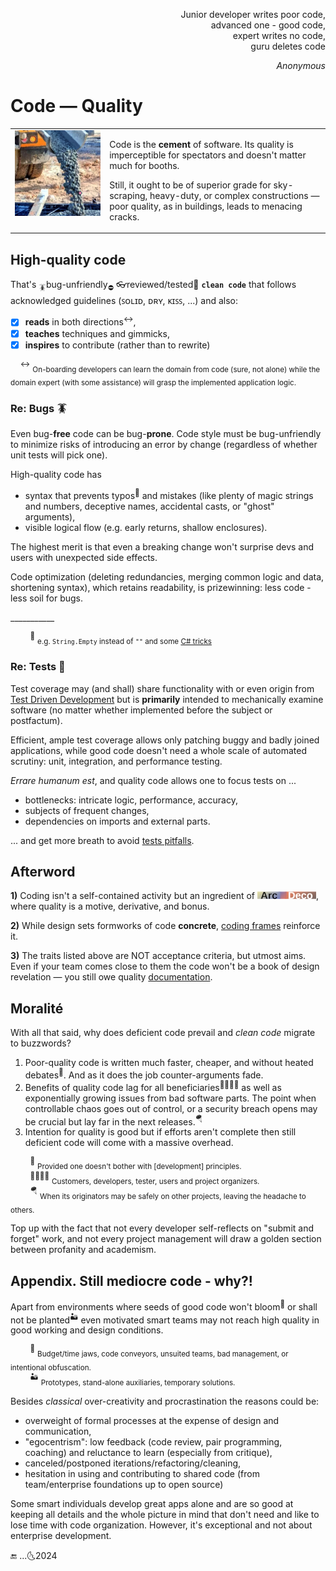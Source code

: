 <p dir="rtl">,Junior developer writes poor code<br/>
,advanced one - good code<br/>
,expert writes no code<br/>
guru deletes code<br/></p>
<p dir="rtl"><i>Anonymous</i></p>

# Code &mdash; Quality

<table><tr valign="top"><td width=30%>
  <picture><img src="../../../_rsc/_img/photo/misc/pour_concrete.jpg" alt="&nbsp;pouring concrete" title="&nbsp;Image credit: jkcement.com&#013;&#010;(for illustration purposes only)" /></picture>
</td><td>
<p>Code is the <b>cement</b> of software. Its quality is imperceptible for spectators and doesn't matter much for booths.</p>
<p>Still, it ought to be of superior grade for sky-scraping, heavy-duty, or complex constructions — poor quality, as in buildings, leads to menacing cracks.</p>
</td></tr></table>

## High-quality code

That's <sub>🪳</sub>bug-unfriendly<sub>⛔</sub> 👓reviewed/tested🧪 **`clean code`** that follows acknowledged guidelines (ꜱᴏʟɪᴅ, ᴅʀʏ, ᴋɪꜱꜱ, ...) and also:

+ [x] **reads** in both directions<sup>↔️</sup>,
+ [x] **teaches** techniques and gimmicks,
+ [x] **inspires** to contribute (rather than to rewrite)

&nbsp;&nbsp;&nbsp;&nbsp;<sup>↔️</sup> <sub>On-boarding developers can learn the domain from code (sure, not alone) while the domain expert (with some assistance) will grasp the implemented application logic.</sub>

### Re: Bugs 🪳

Even bug-**free** code can be bug-**prone**. Code style must be bug-unfriendly to minimize risks of introducing an error by change (regardless of whether unit tests will pick one).

High-quality code has

+ syntax that prevents typos<sup>🎼</sup> and mistakes (like plenty of magic strings and numbers, deceptive names, accidental casts, or "ghost" arguments),
+ visible logical flow (e.g. early returns, shallow enclosures).

The highest merit is that even a breaking change won't surprise devs and users with unexpected side effects.

Code optimization (deleting redundancies, merging common logic and data, shortening syntax), which retains readability, is prizewinning: less code - less soil for bugs.

\___________

&nbsp;&nbsp;&nbsp;&nbsp;&nbsp;&nbsp;&nbsp;&nbsp;<sup>🎼</sup>&nbsp;<sub>e.g. `String.Empty` instead of `""` and some [C# tricks](../../../../README+/.net/README+/cs-hints.md)</sub>

### Re: Tests 🧪

Test coverage may (and shall) share functionality with or even origin from [Test Driven Development](../../tests/) but is **primarily** intended to mechanically examine software (no matter whether implemented before the subject or postfactum).

Efficient, ample test coverage allows only patching buggy and badly joined applications, while good code doesn't need a whole scale of automated scrutiny: unit, integration, and performance testing.

_Errare humanum est_, and quality code allows one to focus tests on ...

* bottlenecks: intricate logic, performance, accuracy,
* subjects of frequent changes,
* dependencies on imports and external parts.

... and get more breath to avoid [tests pitfalls](../../tests/asQA/README+/QA_tests-pitfalls.md).

## Afterword

**1)** Coding isn't a self-contained activity but an ingredient of [![Arc Deco.](../../../_rsc/_img/ArcDeco/ArcDeco-bar-12px.jpg)](../../../software/ArcDeco/README.md), where quality is a motive, derivative, and bonus.

**2)** While design sets formworks of code **concrete**, [coding frames](https://github.com/Kyriosity/use-dev/tree/main/README%2B/frames) reinforce it.

**3)** The traits listed above are NOT acceptance criteria, but utmost aims. Even if your team comes close to them the code won't be a book of design revelation — you still owe quality [documentation](../../docu).

## Moralité

With all that said, why does deficient code prevail and _clean code_ migrate to buzzwords? 

1. Poor-quality code is written much faster, cheaper, and without heated debates<sup>🥴</sup>. And as it does the job counter-arguments fade.
2. Benefits of quality code lag for all beneficiaries<sup>:family_man_woman_boy_boy:</sup> as well as exponentially growing issues from bad software parts. The point when controllable chaos goes out of control, or a security breach opens may be crucial but lay far in the next releases.<sup>:parachute:</sup>
3. Intention for quality is good but if efforts aren't complete then still deficient code will come with a massive overhead. 

&nbsp;&nbsp;&nbsp;&nbsp;&nbsp;&nbsp;&nbsp;&nbsp;<sup>🥴</sup>&nbsp;<sub>Provided one doesn't bother with [development] principles.</sub>\
&nbsp;&nbsp;&nbsp;&nbsp;&nbsp;&nbsp;&nbsp;&nbsp;<sup>:family_man_woman_boy_boy:</sup>&nbsp;<sub>Customers, developers, tester, users and project organizers.</sub>\
&nbsp;&nbsp;&nbsp;&nbsp;&nbsp;&nbsp;&nbsp;&nbsp;<sup>:parachute:</sup>&nbsp;<sub>When its originators may be safely on other projects, leaving the headache to others.</sub>

Top up with the fact that not every developer self-reflects on "submit and forget" work, and not every project management will draw a golden section between profanity and academism. 

## Appendix. Still mediocre code - why?!

Apart from environments where seeds of good code won't bloom<sup>:wilted_flower:</sup> or shall not be planted<sup>:desert:</sup> even motivated smart teams may not reach high quality in good working and design conditions. 

&nbsp;&nbsp;&nbsp;&nbsp;&nbsp;&nbsp;&nbsp;&nbsp;<sup>:wilted_flower:</sup>&nbsp;<sub>Budget/time jaws, code conveyors, unsuited teams, bad management, or intentional obfuscation.</sub>\
&nbsp;&nbsp;&nbsp;&nbsp;&nbsp;&nbsp;&nbsp;&nbsp;<sup>:desert:</sup>&nbsp;<sub>Prototypes, stand-alone auxiliaries, temporary solutions.</sub>

Besides _classical_ over-creativity and procrastination the reasons could be:

+ overweight of formal processes at the expense of design and communication,
+ "egocentrism": low feedback (code review, pair programming, coaching) and reluctance to learn (especially from critique),
+ canceled/postponed iterations/refactoring/cleaning,
+ hesitation in using and contributing to shared code (from team/enterprise foundations up to open source)

Some smart individuals develop great apps alone and are so good at keeping all details and the whole picture in mind that don't need and like to lose time with code organization. However, it's exceptional and not about enterprise development.

🔚 ...🌜2024
